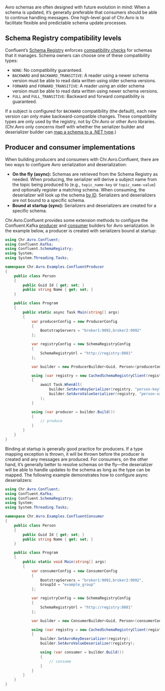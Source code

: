 Avro schemas are often designed with future evolution in mind: When a schema is updated, it’s generally preferable that consumers should be able to continue handling messages. One high-level goal of Chr.Avro is to facilitate flexible and predictable schema update processes.

## Schema Registry compatibility levels

Confluent’s [Schema Registry](https://github.com/confluentinc/schema-registry) enforces [compatibility checks](https://docs.confluent.io/current/schema-registry/docs/avro.html) for schemas that it manages. Schema owners can choose one of these compatibility types:

*   `NONE`: No compatibility guaranteed.
*   `BACKWARD` and `BACKWARD_TRANSITIVE`: A reader using a newer schema version must be able to read data written using older schema versions.
*   `FORWARD` and `FORWARD_TRANSITIVE`: A reader using an older schema version must be able to read data written using newer schema versions.
*   `FULL` and `FULL_TRANSITIVE`: Backward and forward compatibility is guaranteed.

If a subject is configured for `BACKWARD` compatibility (the default), each new version can only make backward-compatible changes. These compatibility types are only used by the registry, not by Chr.Avro or other Avro libraries. (Chr.Avro only concerns itself with whether the serializer builder and deserializer builder can [map a schema to a .NET type](./mapping.md).)

## Producer and consumer implementations

When building producers and consumers with Chr.Avro.Confluent, there are two ways to configure Avro serialization and deserialization:

*   **On the fly (async):** Schemas are retrieved from the Schema Registry as needed. When producing, the serializer will derive a subject name from the topic being produced to (e.g., `topic_name-key` or `topic_name-value`) and optionally register a matching schema. When consuming, the deserializer will look up the schema [by ID](https://docs.confluent.io/current/schema-registry/docs/serializer-formatter.html#wire-format). Serializers and deserializers are not bound to a specific schema.
*   **Bound at startup (sync):** Serializers and deserializers are created for a specific schema.

Chr.Avro.Confluent provides some extension methods to configure the Confluent.Kafka [producer](https://docs.confluent.io/platform/current/clients/confluent-kafka-dotnet/_site/api/Confluent.Kafka.ProducerBuilder-2.html) and [consumer](https://docs.confluent.io/platform/current/clients/confluent-kafka-dotnet/_site/api/Confluent.Kafka.ConsumerBuilder-2.html) builders for Avro serialization. In the example below, a producer is created with serializers bound at startup:

```csharp
using Chr.Avro.Confluent;
using Confluent.Kafka;
using Confluent.SchemaRegistry;
using System;
using System.Threading.Tasks;

namespace Chr.Avro.Examples.ConfluentProducer
{
    public class Person
    {
        public Guid Id { get; set; }
        public string Name { get; set; }
    }

    public class Program
    {
        public static async Task Main(string[] args)
        {
            var producerConfig = new ProducerConfig
            {
                BootstrapServers = "broker1:9092,broker2:9092"
            };

            var registryConfig = new SchemaRegistryConfig
            {
                SchemaRegistryUrl = "http://registry:8081"
            };

            var builder = new ProducerBuilder<Guid, Person>(producerConfig);

            using (var registry = new CachedSchemaRegistryClient(registryConfig))
            {
                await Task.WhenAll(
                    builder.SetAvroKeySerializer(registry, "person-key", registerAutomatically: AutomaticRegistrationBehavior.Always),
                    builder.SetAvroValueSerializer(registry, "person-value", registerAutomatically: AutomaticRegistrationBehavior.Always)
                );
            }

            using (var producer = builder.Build())
            {
                // produce
            }
        }
    }
}
```

Binding at startup is generally good practice for producers. If a type mapping exception is thrown, it will be thrown before the producer is created and any messages are produced. For consumers, on the other hand, it’s generally better to resolve schemas on the fly—the deserializer will be able to handle updates to the schema as long as the type can be mapped. The following example demonstrates how to configure async deserializers:

```csharp
using Chr.Avro.Confluent;
using Confluent.Kafka;
using Confluent.SchemaRegistry;
using System;
using System.Threading.Tasks;

namespace Chr.Avro.Examples.ConfluentConsumer
{
    public class Person
    {
        public Guid Id { get; set; }
        public string Name { get; set; }
    }

    public class Program
    {
        public static void Main(string[] args)
        {
            var consumerConfig = new ConsumerConfig
            {
                BootstrapServers = "broker1:9092,broker2:9092",
                GroupId = "example_group"
            };

            var registryConfig = new SchemaRegistryConfig
            {
                SchemaRegistryUrl = "http://registry:8081"
            };

            var builder = new ConsumerBuilder<Guid, Person>(consumerConfig);

            using (var registry = new CachedSchemaRegistryClient(registryConfig))
            {
                builder.SetAvroKeyDeserializer(registry);
                builder.SetAvroValueDeserializer(registry);

                using (var consumer = builder.Build())
                {
                    // consume
                }
            }
        }
    }
}
```
